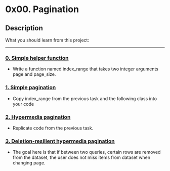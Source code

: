 # 0x00. Pagination

## Description
What you should learn from this project:

---

### [0. Simple helper function](./0-simple_helper_function.py)
* Write a function named index_range that takes two integer arguments page and page_size.


### [1. Simple pagination](./1-simple_pagination.py)
* Copy index_range from the previous task and the following class into your code


### [2. Hypermedia pagination](./2-hypermedia_pagination.py)
* Replicate code from the previous task.


### [3. Deletion-resilient hypermedia pagination](./3-hypermedia_del_pagination.py)
* The goal here is that if between two queries, certain rows are removed from the dataset, the user does not miss items from dataset when changing page.
